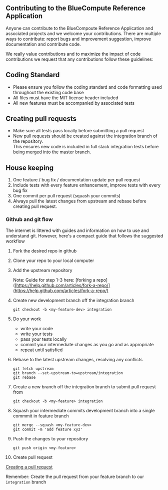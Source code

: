 ## Contributing to the BlueCompute Reference Application
Anyone can contribute to the BlueCompoute Reference Application and associated projects and we welcome your contributions.
There are multiple ways to contribute: report bugs and improvement suggestion, improve documentation and contribute code.

We really value contributions and to maximize the impact of code contributions we request that any contributions follow these guidelines:

## Coding Standard 
- Please ensure you follow the coding standard and code formatting used throughout the existing code base
- All files must have the MIT license header included
- All new features must be accompanied by associated tests

## Creating pull requests
- Make sure all tests pass locally before submitting a pull request
- New pull requests should be created against the integration branch of the repository.   
  This ensures new code is included in full stack integration tests before being merged into the master branch.


## House keeping

1. One feature / bug fix / documentation update per pull request
2. Include tests with every feature enhancement, improve tests with every bug fix
3. One commit per pull request (squash your commits)
4. Always pull the latest changes from upstream and rebase before creating pull request. 


### Github and git flow
The internet is littered with guides and information on how to use and understand git.
However, here's a compact guide that follows the suggested workflow

1. Fork the desired repo in github

        
2. Clone your repo to your local computer


3. Add the upstream repository

    Note: Guide for step 1-3 here: [forking a repo]([https://help.github.com/articles/fork-a-repo/](https://help.github.com/articles/fork-a-repo/)

4. Create new development branch off the integration branch

    ```
    git checkout -b <my-feature-dev> integration
    ```
5. Do your work
   - write your code
   - write your tests
   - pass your tests locally
   - commit your intermediate changes as you go and as appropriate
   - repeat until satisfied

6. Rebase to the latest upstream changes, resolving any conflicts

    ```
    git fetch upstream
    git branch --set-upstream-to=upstream/integration
    git rebase
    ```

7. Create a new branch off the integration branch to submit pull request from
    
    ```
    git checkout -b <my-feature> integration
    ```

8. Squash your intermediate commits development branch into a single commmit in feature branch

    ```
    git merge --squash <my-feature-dev>
    git commit -m 'add feature xyz'
    ```


9. Push the changes to your repository

    ```
    git push origin <my-feature>
    ```

10. Create pull request

[Creating a pull request](https://help.github.com/articles/creating-a-pull-request/)

Remember: Create the pull request from your feature branch to our `integration` branch

